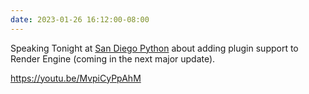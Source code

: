 ```yaml
---
date: 2023-01-26 16:12:00-08:00
---
```


Speaking Tonight at [San Diego Python](https://www.meetup.com/pythonsd/events/zxxdbtyfccbjc/) about adding plugin support to Render Engine (coming in the next major update).

https://youtu.be/MvpiCyPpAhM
